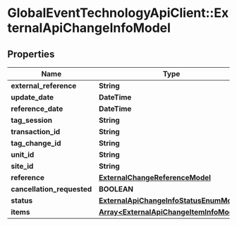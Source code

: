 # GlobalEventTechnologyApiClient::ExternalApiChangeInfoModel

## Properties
Name | Type | Description | Notes
------------ | ------------- | ------------- | -------------
**external_reference** | **String** |  | [optional] 
**update_date** | **DateTime** |  | 
**reference_date** | **DateTime** |  | 
**tag_session** | **String** |  | [optional] 
**transaction_id** | **String** |  | 
**tag_change_id** | **String** |  | 
**unit_id** | **String** |  | 
**site_id** | **String** |  | 
**reference** | [**ExternalChangeReferenceModel**](ExternalChangeReferenceModel.md) |  | [optional] 
**cancellation_requested** | **BOOLEAN** |  | 
**status** | [**ExternalApiChangeInfoStatusEnumModel**](ExternalApiChangeInfoStatusEnumModel.md) |  | 
**items** | [**Array&lt;ExternalApiChangeItemInfoModel&gt;**](ExternalApiChangeItemInfoModel.md) |  | [optional] 

